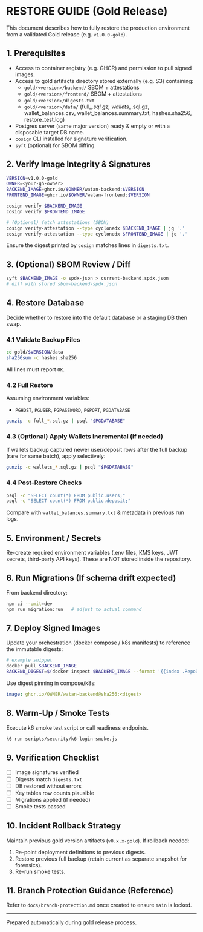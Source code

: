 # RESTORE GUIDE (Gold Release)

This document describes how to fully restore the production environment from a validated Gold release (e.g. `v1.0.0-gold`).

## 1. Prerequisites
- Access to container registry (e.g. GHCR) and permission to pull signed images.
- Access to gold artifacts directory stored externally (e.g. S3) containing:
  - `gold/<version>/backend/` SBOM + attestations
  - `gold/<version>/frontend/` SBOM + attestations
  - `gold/<version>/digests.txt`
  - `gold/<version>/data/` (full_*.sql.gz, wallets_*.sql.gz, wallet_balances.csv, wallet_balances.summary.txt, hashes.sha256, restore_test.log)
- Postgres server (same major version) ready & empty or with a disposable target DB name.
- `cosign` CLI installed for signature verification.
- `syft` (optional) for SBOM diffing.

## 2. Verify Image Integrity & Signatures
```bash
VERSION=v1.0.0-gold
OWNER=<your-gh-owner>
BACKEND_IMAGE=ghcr.io/$OWNER/watan-backend:$VERSION
FRONTEND_IMAGE=ghcr.io/$OWNER/watan-frontend:$VERSION

cosign verify $BACKEND_IMAGE
cosign verify $FRONTEND_IMAGE

# (Optional) fetch attestations (SBOM)
cosign verify-attestation --type cyclonedx $BACKEND_IMAGE | jq '.'
cosign verify-attestation --type cyclonedx $FRONTEND_IMAGE | jq '.'
```
Ensure the digest printed by `cosign` matches lines in `digests.txt`.

## 3. (Optional) SBOM Review / Diff
```bash
syft $BACKEND_IMAGE -o spdx-json > current-backend.spdx.json
# diff with stored sbom-backend-spdx.json
```

## 4. Restore Database
Decide whether to restore into the default database or a staging DB then swap.

### 4.1 Validate Backup Files
```bash
cd gold/$VERSION/data
sha256sum -c hashes.sha256
```
All lines must report `OK`.

### 4.2 Full Restore
Assuming environment variables:
- `PGHOST`, `PGUSER`, `PGPASSWORD`, `PGPORT`, `PGDATABASE`

```bash
gunzip -c full_*.sql.gz | psql "$PGDATABASE"
```

### 4.3 (Optional) Apply Wallets Incremental (if needed)
If wallets backup captured newer user/deposit rows after the full backup (rare for same batch), apply selectively:
```bash
gunzip -c wallets_*.sql.gz | psql "$PGDATABASE"
```

### 4.4 Post-Restore Checks
```bash
psql -c "SELECT count(*) FROM public.users;"
psql -c "SELECT count(*) FROM public.deposit;"
```
Compare with `wallet_balances.summary.txt` & metadata in previous run logs.

## 5. Environment / Secrets
Re-create required environment variables (.env files, KMS keys, JWT secrets, third-party API keys). These are NOT stored inside the repository.

## 6. Run Migrations (If schema drift expected)
From backend directory:
```bash
npm ci --omit=dev
npm run migration:run   # adjust to actual command
```

## 7. Deploy Signed Images
Update your orchestration (docker compose / k8s manifests) to reference the immutable digests:
```bash
# example snippet
docker pull $BACKEND_IMAGE
BACKEND_DIGEST=$(docker inspect $BACKEND_IMAGE --format '{{index .RepoDigests 0}}')
```
Use digest pinning in compose/k8s:
```yaml
image: ghcr.io/OWNER/watan-backend@sha256:<digest>
```

## 8. Warm-Up / Smoke Tests
Execute k6 smoke test script or call readiness endpoints.
```bash
k6 run scripts/security/k6-login-smoke.js
```

## 9. Verification Checklist
- [ ] Image signatures verified
- [ ] Digests match `digests.txt`
- [ ] DB restored without errors
- [ ] Key tables row counts plausible
- [ ] Migrations applied (if needed)
- [ ] Smoke tests passed

## 10. Incident Rollback Strategy
Maintain previous gold version artifacts (`v0.x.x-gold`). If rollback needed:
1. Re-point deployment definitions to previous digests.
2. Restore previous full backup (retain current as separate snapshot for forensics).
3. Re-run smoke tests.

## 11. Branch Protection Guidance (Reference)
Refer to `docs/branch-protection.md` once created to ensure `main` is locked.

---
Prepared automatically during gold release process.
